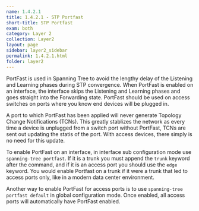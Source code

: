 ```yaml
---
name: 1.4.2.1
title: 1.4.2.1 - STP Portfast
short-title: STP Portfast
exam: both
category: Layer 2
collection: Layer2
layout: page
sidebar: layer2_sidebar
permalink: 1.4.2.1.html
folder: layer2
---
```

PortFast is used in Spanning Tree to avoid the lengthy delay of the Listening and Learning phases during STP convergence. When PortFast is enabled on an interface, the interface skips the Listening and Learning phases and goes straight into the Forwarding state. PortFast should be used on access switches on ports where you know end devices will be plugged in.

A port to which PortFast has been applied will never generate Topology Change Notifications (TCNs). This greatly stablizes the network as every time a device is unplugged from a switch port without PortFast, TCNs are sent out updating the statis of the port. With access devices, there simply is no need for this update.

To enable PortFast on an interface, in interface sub configuration mode use `spanning-tree portfast`. If it is a trunk you must append the `trunk` keyword after the command, and if it is an access port you should use the `edge` keyword. You would enable Portfast on a trunk if it were a trunk that led to access ports only, like in a modern data center environment.

Another way to enable PortFast for access ports is to use `spanning-tree portfast default` in global configuration mode. Once enabled, all access ports will automatically have PortFast enabled.
